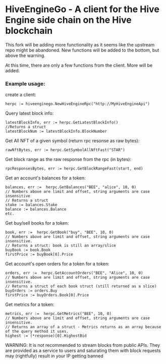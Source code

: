 # HiveEngineGo - A client for the Hive Engine side chain on the Hive blockchain

This fork will be adding more functionality as it seems like the upstream repo might be abandoned. New functions will be added to the bottom, but above the warning.

At this time, there are only a few functions from the client. More will be added.

### Example usage:
create a client:
```
herpc := hiveenginego.NewHiveEngineRpc("http://MyHiveEngineApi")
```

Query latest block info:
```
latestBlockInfo, err := herpc.GetLatestBlockInfo()
//Returns a struct
latestBlockNum := latestBlockInfo.BlockNumber
```

Get All NFT of a given symbol (return rpc resonse as raw bytes):
```
rawNftBytes, err := herpc.GetSymbolAllNftFast("STAR")
```

Get block range as the raw response from the rpc (in bytes):
```
rpcResponsesBytes, err := herpc.GetBlockRangeFast(start, end)
```

Get an account's balances for a token:
```
balances, err :=  herpc.GetBalances("BEE", "alice", 10, 0)
// Numbers above are limit and offset, string arguments are case insensitive
// Returns a struct
stake := balances.Stake
balance := balances.Balance
etc.
```

Get buy/sell books for a token:
```
book, err :=  herpc.GetBook("buy", "BEE", 10, 0)
// Numbers above are limit and offset, string arguments are case insensitive.
// Returns a struct: book is still an array/slice
buyBook := book.Book
firstPrice := buyBook[0].Price
```

Get account's open orders for a token for a token:
```
orders, err :=  herpc.GetAccountOrders("BEE", "Alice", 10, 0)
// Numbers above are limit and offset, string arguments are case insensitive.
// Returns a struct of each book struct (still returned as a slice)
buyOrders := orders.Buy
firstPrice := buyOrders.Book[0].Price
```

Get metrics for a token:
```
metrics, err :=  herpc.GetMetrics("BEE", 10, 0)
// Numbers above are limit and offset, string arguments are case insensitive.
// Returns an array of a struct - Metrics returns as an array because of the query method it uses.
highest := (*response)[0].HighestBid
```

WARNING: It is not recommended to stream blocks from public APIs. They are provided as a service to users and saturating them with block requests may (rightfully) result in your IP getting banned

